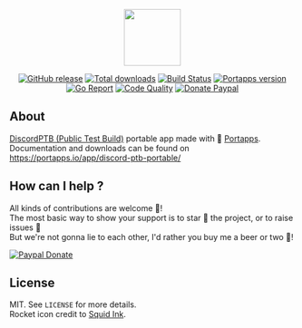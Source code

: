 <p align="center"><a href="https://portapps.io/app/discord-ptb-portable/" target="_blank"><img width="100" src="https://github.com/portapps/discord-ptb-portable/blob/master/res/papp.png"></a></p>

<p align="center">
  <a href="https://portapps.io/app/discord-ptb-portable/#download"><img src="https://img.shields.io/github/release/portapps/discord-ptb-portable.svg?style=flat-square" alt="GitHub release"></a>
  <a href="https://portapps.io/app/discord-ptb-portable/#download"><img src="https://img.shields.io/github/downloads/portapps/discord-ptb-portable/total.svg?style=flat-square" alt="Total downloads"></a>
  <a href="https://travis-ci.com/portapps/discord-ptb-portable"><img src="https://img.shields.io/travis/com/portapps/discord-ptb-portable/master.svg?style=flat-square" alt="Build Status"></a>
  <a href="https://github.com/portapps/portapps"><img src="https://img.shields.io/badge/portapps-1.20.2-479fdb.svg?style=flat-square" alt="Portapps version"></a>
  <a href="https://goreportcard.com/report/github.com/portapps/discord-ptb-portable"><img src="https://goreportcard.com/badge/github.com/portapps/discord-ptb-portable?style=flat-square" alt="Go Report"></a>
  <a href="https://www.codacy.com/app/portapps/discord-ptb-portable"><img src="https://img.shields.io/codacy/grade/8556c9e756164889b0307dbc7282ef0a.svg?style=flat-square" alt="Code Quality"></a>
  <a href="https://www.paypal.com/cgi-bin/webscr?cmd=_s-xclick&hosted_button_id=WQD7AQGPDEPSG"><img src="https://img.shields.io/badge/donate-paypal-7057ff.svg?style=flat-square" alt="Donate Paypal"></a>
</p>

## About

[DiscordPTB (Public Test Build)](https://discordapp.com) portable app made with 🚀 [Portapps](https://portapps.io).<br />
Documentation and downloads can be found on https://portapps.io/app/discord-ptb-portable/

## How can I help ?

All kinds of contributions are welcome :raised_hands:!<br />
The most basic way to show your support is to star :star2: the project, or to raise issues :speech_balloon:<br />
But we're not gonna lie to each other, I'd rather you buy me a beer or two :beers:!

[![Paypal Donate](https://portapps.io/img/paypal-donate.png)](https://www.paypal.com/cgi-bin/webscr?cmd=_s-xclick&hosted_button_id=WQD7AQGPDEPSG)

## License

MIT. See `LICENSE` for more details.<br />
Rocket icon credit to [Squid Ink](http://thesquid.ink).
